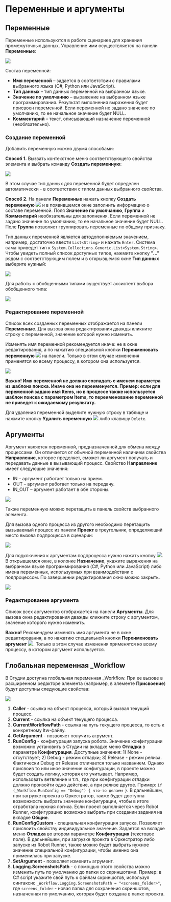 # Переменные и аргументы

## Переменные

Переменные используются в работе сценариев для хранения промежуточных данных. Управление ими осуществляется на панели **Переменные**:

![](<../../.gitbook/assets/0 (168).png>)

Состав переменной:

* **Имя переменной** – задается в соответствии с правилами выбранного языка (C#, Python или JavaScript).
* **Тип данных** – тип данных переменной на выбранном языке.
* **Значение по умолчанию** – выражение на выбранном языке программирования. Результат выполнения выражения будет присвоен переменной. Если переменной не задано значение по умолчанию, то ее начальное значение будет NULL.
* **Комментарий** – текст, описывающий назначение переменной (необязательно).

### Создание переменной

Добавить переменную можно двумя способами:

**Способ 1.** Вызвать контекстное меню соответствующего свойства элемента и выбрать команду **Создать переменную**:

![](<../../.gitbook/assets/image (368).png>)

В этом случае тип данных для переменной будет определен автоматически - в соответствии с типом данных выбранного свойства.

**Способ 2**. На панели **Переменные** нажать кнопку **Создать переменную** ![](<../../.gitbook/assets/1 (141).png>) и в появившемся окне заполнить информацию о составе переменной. Поля **Значение по умолчанию**, **Группа** и **Комментарий** необязательны для заполнения. Если переменной не задано значение по умолчанию, то ее начальное значение будет NULL. Поле **Группа** позволяет группировать переменные по общему признаку.

Тип данных переменной является автодополняемым значением, например, достаточно ввести `List<String>` и нажать `Enter`. Система сама приведет тип к `System.Collections.Generic.List<System.String>`. Чтобы увидеть полный список доступных типов, нажмите кнопку **"…"** рядом с соответствующим полем и в открывшемся окне **Тип данных** выберите нужный:

![](<../../.gitbook/assets/3 (8).png>)

Для работы с обобщенными типами существует ассистент выбора обобщенного типа:

![](<../../.gitbook/assets/4 (9).png>)

### Редактирование переменной
Список всех созданных переменных отображается на панели **Переменные**. Для вызова окна редактирования дважды кликните строку с переменной, значение которой нужно изменить. 

Изменять имя переменной рекомендуется иначе: не в окне редактирования, а по нажатию специальной кнопки **Переименовать переменную** ![](<../../.gitbook/assets/Переименовать переменную.png>) на панели. Только в этом случае изменения применятся ко всему процессу, в котором она используется.

![](<../../.gitbook/assets/Окно переименования переменной.png>)

**Важно! Имя переменной не должно совпадать с именем параметра из шаблона поиска. Иначе она не переименуется. Пример: если для переменной задано имя Items, но в процессе также используется шаблон поиска с параметром Items, то переименование переменной не приведет к ожидаемому результату.**

Для удаления переменной выделите нужную строку в таблице и нажмите кнопку **Удалить переменную** ![](<../../.gitbook/assets/13 (1) (1) (2) (1) (1) (2) (2).png>) либо клавишу `Delete`.

## Аргументы

Аргумент является переменной, предназначенной для обмена между процессами. Он отличается от обычной переменной наличием свойства **Направление**, которое пределяет, сможет ли аргумент получать и передавать данные в вызывающий процесс. Свойство **Направление** имеет следующие значения:

* IN – аргумент работает только на прием.
* OUT – аргумент работает только на передачу.
* IN\_OUT – аргумент работает в обе стороны.

![](<../../.gitbook/assets/6 (5).png>)

Также переменную можно перетащить в панель свойств выбранного элемента.

Для вызова одного процесса из другого необходимо перетащить вызываемый процесс из панели **Проект** в треугольник, определяющий место вызова подпроцесса в сценарии:

![](../../.gitbook/assets/7.png)

Для подключения к аргументам подпроцесса нужно нажать кнопку ![](<../../.gitbook/assets/8 (3).png>). В открывшемся окне, в колонке **Назначение**, укажите выражения на выбранном языке программирования (C#, Python или JavaScript) либо имена переменных, используемых при взаимодействии с подпроцессом. По завершении редактирования окно можно закрыть.

![](../../.gitbook/assets/9.png)

### Редактирование аргумента
Список всех аргументов отображается на панели **Аргументы**. Для вызова окна редактирования дважды кликните строку с аргументом, значение которого нужно изменить. 

**Важно!** Рекомендуем изменять имя аргумента не в окне редактирования, а по нажатию специальной кнопки **Переименовать аргумент** ![](<../../.gitbook/assets/Переименовать переменную.png>). Только в этом случае изменения применятся ко всему процессу, в котором аргумент используется.

## Глобальная переменная \_Workflow

В Студии доступна глобальная переменная \_Workflow. При ее вызове в расширенном редакторе элемента (например, в элементе **Присвоение**) будут доступны следующие свойства:

![](../../.gitbook/assets/workflow.png)

1. **Caller** - ссылка на объект процесса, который вызвал текущий процесс.
2. **Current** - ccылка на объект текущего процесса.
3. **CurrentWorkflowPath** - ссылка на путь текущего процесса, то есть к конкретному ltw-файлу.
4. **GetArgument** - позволяет получить агрумент.
5. **RunConfig** - конфигурация запуска робота. Значение конфигурации возможно установить в Студии на вкладке меню **Отладка** в параметре **Конфигурация**. Доступные значения: 1) None - отсутствует; 2) Debug - режим отладки; 3) Release - режим релиза. Фактически Debug от Release отличается только названием. Однако присвоив то или иное значение конфигурации, в проекте можно будет создать логику, которая его учитывает. Например, использовать ветвление и т.п., где при конфигурации отладки должно произойти одно действие, а при релизе другое. Пример: `if (_Workflow.RunConfig == "Debug") { что-то делаем }`. В дальнейшем, при загрузке проекта в Оркестратор, также будет доступна возможность выбрать значение конфигурации, чтобы в итоге отработала нужная логика. Если проект выполняется через Robot Runner, конфигурацию возможно выбрать при создании задания на вкладке **Общие**.
7. **RunConfigCustom** - специальная конфигурация запуска. Позволяет присвоить свойству индивидуальное значение. Задается на вкладке меню **Отладка** во втором параметре **Конфигурация** (текстовое поле). В дальнейшем, при загрузке проекта в Оркестратор либо запуске из Robot Runner, также можно будет выбрать нужное значение специальной конфигурации, чтобы именно она применилась при запуске.
8. **SetArgument** - позволяет изменить агрумент.
9. **Logging.ScreenshotsPath** - с помощью этого свойства можно изменить путь по умолчанию до папки со скриншотами. Пример: в C# script укажите свой путь к файлам скриншотов, используя синтаксис `_Workflow.Logging.ScreenshotsPath = "<screens_folder>"`, где `screens_folder` - новая папка для сохранения скриншотов, назначенная по умолчанию, которая будет создана в папке проекта.
